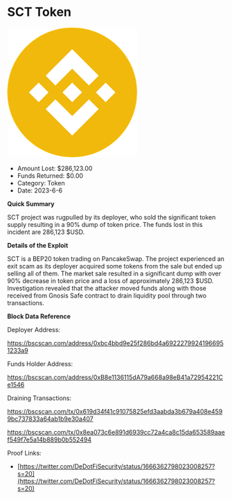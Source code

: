 # SCT Token
![SCT Token](/rektimages/SCT-Token.png)
- Amount Lost: $286,123.00
- Funds Returned: $0.00
- Category: Token
- Date: 2023-6-6

**Quick Summary**

SCT project was rugpulled by its deployer, who sold the significant token supply resulting in a 90% dump of token price. The funds lost in this incident are 286,123 $USD.

  


 **Details of the Exploit**

SCT is a BEP20 token trading on PancakeSwap. The project experienced an exit scam as its deployer acquired some tokens from the sale but ended up selling all of them. The market sale resulted in a significant dump with over 90% decrease in token price and a loss of approximately 286,123 $USD. Investigation revealed that the attacker moved funds along with those received from Gnosis Safe contract to drain liquidity pool through two transactions.

  


 **Block Data Reference**

Deployer Address:

https://bscscan.com/address/0xbc4bbd9e25f286bd4a69222799241966951233a9

  


Funds Holder Address:

https://bscscan.com/address/0xB8e1136115dA79a668a98eB41a72954221Ce1546

  


Draining Transactions:

https://bscscan.com/tx/0x619d34f41c91075825efd3aabda3b679a408e4599bc737833a64ab1b9e30a407 

https://bscscan.com/tx/0x8ea073c6e891d6939cc72a4ca8c15da653589aaef549f7e5a14b889b0b552494


Proof Links:
- [https://twitter.com/DeDotFiSecurity/status/1666362798023008257?s=20](https://twitter.com/DeDotFiSecurity/status/1666362798023008257?s=20)


